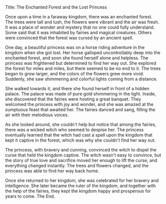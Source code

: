 Title: The Enchanted Forest and the Lost Princess

Once upon a time in a faraway kingdom, there was an enchanted forest. The trees were tall and lush, the flowers were vibrant and the air was fresh. It was a place of wonder and mystery that no one could fully understand. Some said that it was inhabited by fairies and magical creatures. Others were convinced that the forest was cursed by an ancient spell.

One day, a beautiful princess was on a horse riding adventure in the kingdom when she got lost. Her horse galloped uncontrollably deep into the enchanted forest, and soon she found herself alone and helpless. The princess was frightened but determined to find her way out. She explored the forest for miles and miles, but there seemed to be no end to it. The trees began to grow larger, and the colors of the flowers grew more vivid. Suddenly, she saw shimmering and colorful lights coming from a distance.

She walked towards it, and there she found herself in front of a hidden palace. The palace was made of pure gold shimmering in the light. Inside, she discovered that the fairies were hosting a great banquet. They welcomed the princess with joy and wonder, and she was amazed at the sumptuous feast that awaited her. The fairies danced and sang, filling the air with their melodious voices.

As she looked around, she couldn't help but notice that among the fairies, there was a wicked witch who seemed to despise her. The princess eventually learned that the witch had cast a spell upon the kingdom that kept it captive in the forest, which was why she couldn't find her way out.

The princess, with bravery and cunning, convinced the witch to dispel the curse that held the kingdom captive. The witch wasn't easy to convince, but the story of true love and sacrifice moved her enough to lift the curse, and everything changed instantly. The trees and flowers changed, and the princess was able to find her way back home.

Once she returned to her kingdom, she was celebrated for her bravery and intelligence. She later became the ruler of the kingdom, and together with the help of the fairies, they kept the kingdom happy and prosperous for years to come. The End.